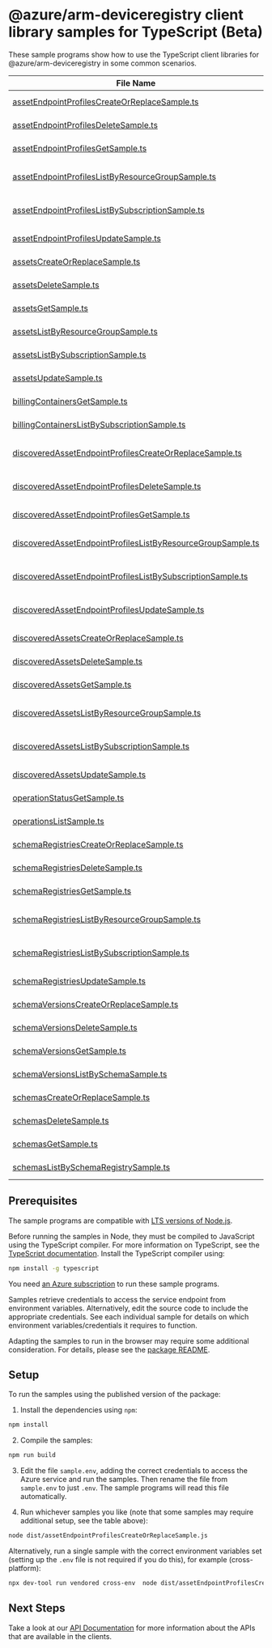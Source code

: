 # @azure/arm-deviceregistry client library samples for TypeScript (Beta)

These sample programs show how to use the TypeScript client libraries for @azure/arm-deviceregistry in some common scenarios.

| **File Name**                                                                                                           | **Description**                                                                                                                                                |
| ----------------------------------------------------------------------------------------------------------------------- | -------------------------------------------------------------------------------------------------------------------------------------------------------------- |
| [assetEndpointProfilesCreateOrReplaceSample.ts][assetendpointprofilescreateorreplacesample]                             | create a AssetEndpointProfile x-ms-original-file: 2024-09-01-preview/Create_AssetEndpointProfile.json                                                          |
| [assetEndpointProfilesDeleteSample.ts][assetendpointprofilesdeletesample]                                               | delete a AssetEndpointProfile x-ms-original-file: 2024-09-01-preview/Delete_AssetEndpointProfile.json                                                          |
| [assetEndpointProfilesGetSample.ts][assetendpointprofilesgetsample]                                                     | get a AssetEndpointProfile x-ms-original-file: 2024-09-01-preview/Get_AssetEndpointProfile.json                                                                |
| [assetEndpointProfilesListByResourceGroupSample.ts][assetendpointprofileslistbyresourcegroupsample]                     | list AssetEndpointProfile resources by resource group x-ms-original-file: 2024-09-01-preview/List_AssetEndpointProfiles_ResourceGroup.json                     |
| [assetEndpointProfilesListBySubscriptionSample.ts][assetendpointprofileslistbysubscriptionsample]                       | list AssetEndpointProfile resources by subscription ID x-ms-original-file: 2024-09-01-preview/List_AssetEndpointProfiles_Subscription.json                     |
| [assetEndpointProfilesUpdateSample.ts][assetendpointprofilesupdatesample]                                               | update a AssetEndpointProfile x-ms-original-file: 2024-09-01-preview/Update_AssetEndpointProfile.json                                                          |
| [assetsCreateOrReplaceSample.ts][assetscreateorreplacesample]                                                           | create a Asset x-ms-original-file: 2024-09-01-preview/Create_Asset_Without_DisplayName.json                                                                    |
| [assetsDeleteSample.ts][assetsdeletesample]                                                                             | delete a Asset x-ms-original-file: 2024-09-01-preview/Delete_Asset.json                                                                                        |
| [assetsGetSample.ts][assetsgetsample]                                                                                   | get a Asset x-ms-original-file: 2024-09-01-preview/Get_Asset.json                                                                                              |
| [assetsListByResourceGroupSample.ts][assetslistbyresourcegroupsample]                                                   | list Asset resources by resource group x-ms-original-file: 2024-09-01-preview/List_Assets_ResourceGroup.json                                                   |
| [assetsListBySubscriptionSample.ts][assetslistbysubscriptionsample]                                                     | list Asset resources by subscription ID x-ms-original-file: 2024-09-01-preview/List_Assets_Subscription.json                                                   |
| [assetsUpdateSample.ts][assetsupdatesample]                                                                             | update a Asset x-ms-original-file: 2024-09-01-preview/Update_Asset.json                                                                                        |
| [billingContainersGetSample.ts][billingcontainersgetsample]                                                             | get a BillingContainer x-ms-original-file: 2024-09-01-preview/Get_BillingContainer.json                                                                        |
| [billingContainersListBySubscriptionSample.ts][billingcontainerslistbysubscriptionsample]                               | list BillingContainer resources by subscription ID x-ms-original-file: 2024-09-01-preview/List_BillingContainers_Subscription.json                             |
| [discoveredAssetEndpointProfilesCreateOrReplaceSample.ts][discoveredassetendpointprofilescreateorreplacesample]         | create a DiscoveredAssetEndpointProfile x-ms-original-file: 2024-09-01-preview/Create_DiscoveredAssetEndpointProfile.json                                      |
| [discoveredAssetEndpointProfilesDeleteSample.ts][discoveredassetendpointprofilesdeletesample]                           | delete a DiscoveredAssetEndpointProfile x-ms-original-file: 2024-09-01-preview/Delete_DiscoveredAssetEndpointProfile.json                                      |
| [discoveredAssetEndpointProfilesGetSample.ts][discoveredassetendpointprofilesgetsample]                                 | get a DiscoveredAssetEndpointProfile x-ms-original-file: 2024-09-01-preview/Get_DiscoveredAssetEndpointProfile.json                                            |
| [discoveredAssetEndpointProfilesListByResourceGroupSample.ts][discoveredassetendpointprofileslistbyresourcegroupsample] | list DiscoveredAssetEndpointProfile resources by resource group x-ms-original-file: 2024-09-01-preview/List_DiscoveredAssetEndpointProfiles_ResourceGroup.json |
| [discoveredAssetEndpointProfilesListBySubscriptionSample.ts][discoveredassetendpointprofileslistbysubscriptionsample]   | list DiscoveredAssetEndpointProfile resources by subscription ID x-ms-original-file: 2024-09-01-preview/List_DiscoveredAssetEndpointProfiles_Subscription.json |
| [discoveredAssetEndpointProfilesUpdateSample.ts][discoveredassetendpointprofilesupdatesample]                           | update a DiscoveredAssetEndpointProfile x-ms-original-file: 2024-09-01-preview/Update_DiscoveredAssetEndpointProfile.json                                      |
| [discoveredAssetsCreateOrReplaceSample.ts][discoveredassetscreateorreplacesample]                                       | create a DiscoveredAsset x-ms-original-file: 2024-09-01-preview/Create_DiscoveredAsset.json                                                                    |
| [discoveredAssetsDeleteSample.ts][discoveredassetsdeletesample]                                                         | delete a DiscoveredAsset x-ms-original-file: 2024-09-01-preview/Delete_DiscoveredAsset.json                                                                    |
| [discoveredAssetsGetSample.ts][discoveredassetsgetsample]                                                               | get a DiscoveredAsset x-ms-original-file: 2024-09-01-preview/Get_DiscoveredAsset.json                                                                          |
| [discoveredAssetsListByResourceGroupSample.ts][discoveredassetslistbyresourcegroupsample]                               | list DiscoveredAsset resources by resource group x-ms-original-file: 2024-09-01-preview/List_DiscoveredAssets_ResourceGroup.json                               |
| [discoveredAssetsListBySubscriptionSample.ts][discoveredassetslistbysubscriptionsample]                                 | list DiscoveredAsset resources by subscription ID x-ms-original-file: 2024-09-01-preview/List_DiscoveredAssets_Subscription.json                               |
| [discoveredAssetsUpdateSample.ts][discoveredassetsupdatesample]                                                         | update a DiscoveredAsset x-ms-original-file: 2024-09-01-preview/Update_DiscoveredAsset.json                                                                    |
| [operationStatusGetSample.ts][operationstatusgetsample]                                                                 | returns the current status of an async operation. x-ms-original-file: 2024-09-01-preview/Get_OperationStatus.json                                              |
| [operationsListSample.ts][operationslistsample]                                                                         | list the operations for the provider x-ms-original-file: 2024-09-01-preview/List_Operations.json                                                               |
| [schemaRegistriesCreateOrReplaceSample.ts][schemaregistriescreateorreplacesample]                                       | create a SchemaRegistry x-ms-original-file: 2024-09-01-preview/Create_SchemaRegistry.json                                                                      |
| [schemaRegistriesDeleteSample.ts][schemaregistriesdeletesample]                                                         | delete a SchemaRegistry x-ms-original-file: 2024-09-01-preview/Delete_SchemaRegistry.json                                                                      |
| [schemaRegistriesGetSample.ts][schemaregistriesgetsample]                                                               | get a SchemaRegistry x-ms-original-file: 2024-09-01-preview/Get_SchemaRegistry.json                                                                            |
| [schemaRegistriesListByResourceGroupSample.ts][schemaregistrieslistbyresourcegroupsample]                               | list SchemaRegistry resources by resource group x-ms-original-file: 2024-09-01-preview/List_SchemaRegistries_ResourceGroup.json                                |
| [schemaRegistriesListBySubscriptionSample.ts][schemaregistrieslistbysubscriptionsample]                                 | list SchemaRegistry resources by subscription ID x-ms-original-file: 2024-09-01-preview/List_SchemaRegistries_Subscription.json                                |
| [schemaRegistriesUpdateSample.ts][schemaregistriesupdatesample]                                                         | update a SchemaRegistry x-ms-original-file: 2024-09-01-preview/Update_SchemaRegistry.json                                                                      |
| [schemaVersionsCreateOrReplaceSample.ts][schemaversionscreateorreplacesample]                                           | create a SchemaVersion x-ms-original-file: 2024-09-01-preview/Create_SchemaVersion.json                                                                        |
| [schemaVersionsDeleteSample.ts][schemaversionsdeletesample]                                                             | delete a SchemaVersion x-ms-original-file: 2024-09-01-preview/Delete_SchemaVersion.json                                                                        |
| [schemaVersionsGetSample.ts][schemaversionsgetsample]                                                                   | get a SchemaVersion x-ms-original-file: 2024-09-01-preview/Get_SchemaVersion.json                                                                              |
| [schemaVersionsListBySchemaSample.ts][schemaversionslistbyschemasample]                                                 | list SchemaVersion resources by Schema x-ms-original-file: 2024-09-01-preview/List_SchemaVersions_Schema.json                                                  |
| [schemasCreateOrReplaceSample.ts][schemascreateorreplacesample]                                                         | create a Schema x-ms-original-file: 2024-09-01-preview/Create_Schema.json                                                                                      |
| [schemasDeleteSample.ts][schemasdeletesample]                                                                           | delete a Schema x-ms-original-file: 2024-09-01-preview/Delete_Schema.json                                                                                      |
| [schemasGetSample.ts][schemasgetsample]                                                                                 | get a Schema x-ms-original-file: 2024-09-01-preview/Get_Schema.json                                                                                            |
| [schemasListBySchemaRegistrySample.ts][schemaslistbyschemaregistrysample]                                               | list Schema resources by SchemaRegistry x-ms-original-file: 2024-09-01-preview/List_Schemas_SchemaRegistry.json                                                |

## Prerequisites

The sample programs are compatible with [LTS versions of Node.js](https://github.com/nodejs/release#release-schedule).

Before running the samples in Node, they must be compiled to JavaScript using the TypeScript compiler. For more information on TypeScript, see the [TypeScript documentation][typescript]. Install the TypeScript compiler using:

```bash
npm install -g typescript
```

You need [an Azure subscription][freesub] to run these sample programs.

Samples retrieve credentials to access the service endpoint from environment variables. Alternatively, edit the source code to include the appropriate credentials. See each individual sample for details on which environment variables/credentials it requires to function.

Adapting the samples to run in the browser may require some additional consideration. For details, please see the [package README][package].

## Setup

To run the samples using the published version of the package:

1. Install the dependencies using `npm`:

```bash
npm install
```

2. Compile the samples:

```bash
npm run build
```

3. Edit the file `sample.env`, adding the correct credentials to access the Azure service and run the samples. Then rename the file from `sample.env` to just `.env`. The sample programs will read this file automatically.

4. Run whichever samples you like (note that some samples may require additional setup, see the table above):

```bash
node dist/assetEndpointProfilesCreateOrReplaceSample.js
```

Alternatively, run a single sample with the correct environment variables set (setting up the `.env` file is not required if you do this), for example (cross-platform):

```bash
npx dev-tool run vendored cross-env  node dist/assetEndpointProfilesCreateOrReplaceSample.js
```

## Next Steps

Take a look at our [API Documentation][apiref] for more information about the APIs that are available in the clients.

[assetendpointprofilescreateorreplacesample]: https://github.com/Azure/azure-sdk-for-js/blob/main/sdk/deviceregistry/arm-deviceregistry/samples/v1-beta/typescript/src/assetEndpointProfilesCreateOrReplaceSample.ts
[assetendpointprofilesdeletesample]: https://github.com/Azure/azure-sdk-for-js/blob/main/sdk/deviceregistry/arm-deviceregistry/samples/v1-beta/typescript/src/assetEndpointProfilesDeleteSample.ts
[assetendpointprofilesgetsample]: https://github.com/Azure/azure-sdk-for-js/blob/main/sdk/deviceregistry/arm-deviceregistry/samples/v1-beta/typescript/src/assetEndpointProfilesGetSample.ts
[assetendpointprofileslistbyresourcegroupsample]: https://github.com/Azure/azure-sdk-for-js/blob/main/sdk/deviceregistry/arm-deviceregistry/samples/v1-beta/typescript/src/assetEndpointProfilesListByResourceGroupSample.ts
[assetendpointprofileslistbysubscriptionsample]: https://github.com/Azure/azure-sdk-for-js/blob/main/sdk/deviceregistry/arm-deviceregistry/samples/v1-beta/typescript/src/assetEndpointProfilesListBySubscriptionSample.ts
[assetendpointprofilesupdatesample]: https://github.com/Azure/azure-sdk-for-js/blob/main/sdk/deviceregistry/arm-deviceregistry/samples/v1-beta/typescript/src/assetEndpointProfilesUpdateSample.ts
[assetscreateorreplacesample]: https://github.com/Azure/azure-sdk-for-js/blob/main/sdk/deviceregistry/arm-deviceregistry/samples/v1-beta/typescript/src/assetsCreateOrReplaceSample.ts
[assetsdeletesample]: https://github.com/Azure/azure-sdk-for-js/blob/main/sdk/deviceregistry/arm-deviceregistry/samples/v1-beta/typescript/src/assetsDeleteSample.ts
[assetsgetsample]: https://github.com/Azure/azure-sdk-for-js/blob/main/sdk/deviceregistry/arm-deviceregistry/samples/v1-beta/typescript/src/assetsGetSample.ts
[assetslistbyresourcegroupsample]: https://github.com/Azure/azure-sdk-for-js/blob/main/sdk/deviceregistry/arm-deviceregistry/samples/v1-beta/typescript/src/assetsListByResourceGroupSample.ts
[assetslistbysubscriptionsample]: https://github.com/Azure/azure-sdk-for-js/blob/main/sdk/deviceregistry/arm-deviceregistry/samples/v1-beta/typescript/src/assetsListBySubscriptionSample.ts
[assetsupdatesample]: https://github.com/Azure/azure-sdk-for-js/blob/main/sdk/deviceregistry/arm-deviceregistry/samples/v1-beta/typescript/src/assetsUpdateSample.ts
[billingcontainersgetsample]: https://github.com/Azure/azure-sdk-for-js/blob/main/sdk/deviceregistry/arm-deviceregistry/samples/v1-beta/typescript/src/billingContainersGetSample.ts
[billingcontainerslistbysubscriptionsample]: https://github.com/Azure/azure-sdk-for-js/blob/main/sdk/deviceregistry/arm-deviceregistry/samples/v1-beta/typescript/src/billingContainersListBySubscriptionSample.ts
[discoveredassetendpointprofilescreateorreplacesample]: https://github.com/Azure/azure-sdk-for-js/blob/main/sdk/deviceregistry/arm-deviceregistry/samples/v1-beta/typescript/src/discoveredAssetEndpointProfilesCreateOrReplaceSample.ts
[discoveredassetendpointprofilesdeletesample]: https://github.com/Azure/azure-sdk-for-js/blob/main/sdk/deviceregistry/arm-deviceregistry/samples/v1-beta/typescript/src/discoveredAssetEndpointProfilesDeleteSample.ts
[discoveredassetendpointprofilesgetsample]: https://github.com/Azure/azure-sdk-for-js/blob/main/sdk/deviceregistry/arm-deviceregistry/samples/v1-beta/typescript/src/discoveredAssetEndpointProfilesGetSample.ts
[discoveredassetendpointprofileslistbyresourcegroupsample]: https://github.com/Azure/azure-sdk-for-js/blob/main/sdk/deviceregistry/arm-deviceregistry/samples/v1-beta/typescript/src/discoveredAssetEndpointProfilesListByResourceGroupSample.ts
[discoveredassetendpointprofileslistbysubscriptionsample]: https://github.com/Azure/azure-sdk-for-js/blob/main/sdk/deviceregistry/arm-deviceregistry/samples/v1-beta/typescript/src/discoveredAssetEndpointProfilesListBySubscriptionSample.ts
[discoveredassetendpointprofilesupdatesample]: https://github.com/Azure/azure-sdk-for-js/blob/main/sdk/deviceregistry/arm-deviceregistry/samples/v1-beta/typescript/src/discoveredAssetEndpointProfilesUpdateSample.ts
[discoveredassetscreateorreplacesample]: https://github.com/Azure/azure-sdk-for-js/blob/main/sdk/deviceregistry/arm-deviceregistry/samples/v1-beta/typescript/src/discoveredAssetsCreateOrReplaceSample.ts
[discoveredassetsdeletesample]: https://github.com/Azure/azure-sdk-for-js/blob/main/sdk/deviceregistry/arm-deviceregistry/samples/v1-beta/typescript/src/discoveredAssetsDeleteSample.ts
[discoveredassetsgetsample]: https://github.com/Azure/azure-sdk-for-js/blob/main/sdk/deviceregistry/arm-deviceregistry/samples/v1-beta/typescript/src/discoveredAssetsGetSample.ts
[discoveredassetslistbyresourcegroupsample]: https://github.com/Azure/azure-sdk-for-js/blob/main/sdk/deviceregistry/arm-deviceregistry/samples/v1-beta/typescript/src/discoveredAssetsListByResourceGroupSample.ts
[discoveredassetslistbysubscriptionsample]: https://github.com/Azure/azure-sdk-for-js/blob/main/sdk/deviceregistry/arm-deviceregistry/samples/v1-beta/typescript/src/discoveredAssetsListBySubscriptionSample.ts
[discoveredassetsupdatesample]: https://github.com/Azure/azure-sdk-for-js/blob/main/sdk/deviceregistry/arm-deviceregistry/samples/v1-beta/typescript/src/discoveredAssetsUpdateSample.ts
[operationstatusgetsample]: https://github.com/Azure/azure-sdk-for-js/blob/main/sdk/deviceregistry/arm-deviceregistry/samples/v1-beta/typescript/src/operationStatusGetSample.ts
[operationslistsample]: https://github.com/Azure/azure-sdk-for-js/blob/main/sdk/deviceregistry/arm-deviceregistry/samples/v1-beta/typescript/src/operationsListSample.ts
[schemaregistriescreateorreplacesample]: https://github.com/Azure/azure-sdk-for-js/blob/main/sdk/deviceregistry/arm-deviceregistry/samples/v1-beta/typescript/src/schemaRegistriesCreateOrReplaceSample.ts
[schemaregistriesdeletesample]: https://github.com/Azure/azure-sdk-for-js/blob/main/sdk/deviceregistry/arm-deviceregistry/samples/v1-beta/typescript/src/schemaRegistriesDeleteSample.ts
[schemaregistriesgetsample]: https://github.com/Azure/azure-sdk-for-js/blob/main/sdk/deviceregistry/arm-deviceregistry/samples/v1-beta/typescript/src/schemaRegistriesGetSample.ts
[schemaregistrieslistbyresourcegroupsample]: https://github.com/Azure/azure-sdk-for-js/blob/main/sdk/deviceregistry/arm-deviceregistry/samples/v1-beta/typescript/src/schemaRegistriesListByResourceGroupSample.ts
[schemaregistrieslistbysubscriptionsample]: https://github.com/Azure/azure-sdk-for-js/blob/main/sdk/deviceregistry/arm-deviceregistry/samples/v1-beta/typescript/src/schemaRegistriesListBySubscriptionSample.ts
[schemaregistriesupdatesample]: https://github.com/Azure/azure-sdk-for-js/blob/main/sdk/deviceregistry/arm-deviceregistry/samples/v1-beta/typescript/src/schemaRegistriesUpdateSample.ts
[schemaversionscreateorreplacesample]: https://github.com/Azure/azure-sdk-for-js/blob/main/sdk/deviceregistry/arm-deviceregistry/samples/v1-beta/typescript/src/schemaVersionsCreateOrReplaceSample.ts
[schemaversionsdeletesample]: https://github.com/Azure/azure-sdk-for-js/blob/main/sdk/deviceregistry/arm-deviceregistry/samples/v1-beta/typescript/src/schemaVersionsDeleteSample.ts
[schemaversionsgetsample]: https://github.com/Azure/azure-sdk-for-js/blob/main/sdk/deviceregistry/arm-deviceregistry/samples/v1-beta/typescript/src/schemaVersionsGetSample.ts
[schemaversionslistbyschemasample]: https://github.com/Azure/azure-sdk-for-js/blob/main/sdk/deviceregistry/arm-deviceregistry/samples/v1-beta/typescript/src/schemaVersionsListBySchemaSample.ts
[schemascreateorreplacesample]: https://github.com/Azure/azure-sdk-for-js/blob/main/sdk/deviceregistry/arm-deviceregistry/samples/v1-beta/typescript/src/schemasCreateOrReplaceSample.ts
[schemasdeletesample]: https://github.com/Azure/azure-sdk-for-js/blob/main/sdk/deviceregistry/arm-deviceregistry/samples/v1-beta/typescript/src/schemasDeleteSample.ts
[schemasgetsample]: https://github.com/Azure/azure-sdk-for-js/blob/main/sdk/deviceregistry/arm-deviceregistry/samples/v1-beta/typescript/src/schemasGetSample.ts
[schemaslistbyschemaregistrysample]: https://github.com/Azure/azure-sdk-for-js/blob/main/sdk/deviceregistry/arm-deviceregistry/samples/v1-beta/typescript/src/schemasListBySchemaRegistrySample.ts
[apiref]: https://docs.microsoft.com/javascript/api/@azure/arm-deviceregistry?view=azure-node-preview
[freesub]: https://azure.microsoft.com/free/
[package]: https://github.com/Azure/azure-sdk-for-js/tree/main/sdk/deviceregistry/arm-deviceregistry/README.md
[typescript]: https://www.typescriptlang.org/docs/home.html

